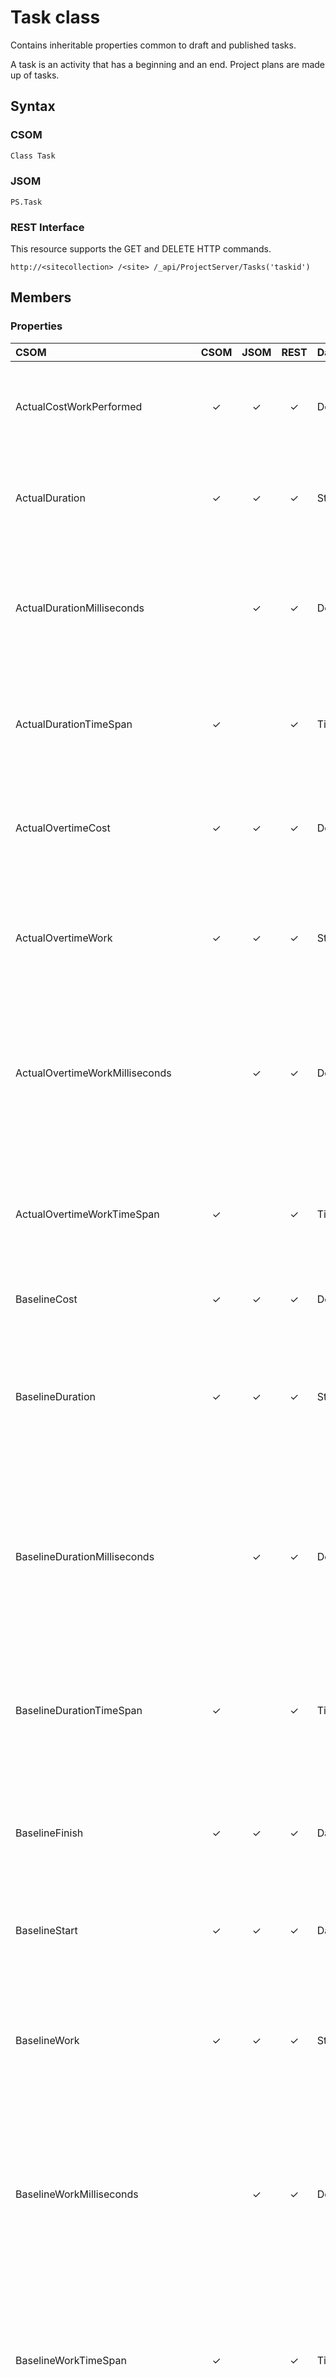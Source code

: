 
# Task class
Contains inheritable properties common to draft and published tasks.

A task is an activity that has a beginning and an end. Project plans are made up of tasks.

## Syntax

### CSOM

```C#
Class Task
```

### JSOM

```
PS.Task
```

### REST Interface

This resource supports the GET and DELETE HTTP commands.

```
http://<sitecollection> /<site> /_api/ProjectServer/Tasks('taskid')
```

## Members

### Properties

|**CSOM**|**CSOM**|**JSOM**|**REST**|**Data Type**|**Description**|
|:-----|:-----:|:-----:|:-----:|:-----|:-----|
|ActualCostWorkPerformed|&#x2713;|&#x2713;|&#x2713;|Decimal value|Gets the costs incurred for work already performed by resources on the task to date.|
|ActualDuration|&#x2713;|&#x2713;|&#x2713;|String|Gets the span of active working time that is required to complete a task.|
|ActualDurationMilliseconds||&#x2713;|&#x2713;|Decimal value|Gets the time interval, expressed in milliseconds, for the span of active working time that is required to complete a task.|
|ActualDurationTimeSpan|&#x2713;||&#x2713;|TimeSpan|Gets the total time interval for the span of active working time that is required to complete a task.|
|ActualOvertimeCost|&#x2713;|&#x2713;|&#x2713;|Decimal value|Gets the costs incurred for overtime work already performed on the task by assigned resources.|
|ActualOvertimeWork|&#x2713;|&#x2713;|&#x2713;|String|Gets the actual amount of overtime work that has already been performed by resources assigned to the task.|
|ActualOvertimeWorkMilliseconds||&#x2713;|&#x2713;|Decimal value|Gets the time interval, expressed in milliseconds, for the actual amount of overtime work already performed by resources assigned to the task.|
|ActualOvertimeWorkTimeSpan|&#x2713;||&#x2713;|TimeSpan|Gets the time interval for the actual amount of overtime work that has already been performed by resources assigned to the task.|
|BaselineCost|&#x2713;|&#x2713;|&#x2713;|Decimal value|Gets the total planned cost for the task.|
|BaselineDuration|&#x2713;|&#x2713;|&#x2713;|String|Gets the original span of time that is planned to complete the task, established at the time of the project baseline. (Inherited from Task.|
|BaselineDurationMilliseconds||&#x2713;|&#x2713;|Decimal value|Gets the time interval, expressed in milliseconds, for the original span of time that is planned to complete the task, established at the time of the project baseline.|
|BaselineDurationTimeSpan|&#x2713;||&#x2713;|TimeSpan|Gets the total time interval for the original span of time that is planned to complete the task, established at the time of the project baseline.|
|BaselineFinish|&#x2713;|&#x2713;|&#x2713;|DateTime|Gets the planned task completion date that was set at the time that the baseline was saved.|
|BaselineStart|&#x2713;|&#x2713;|&#x2713;|DateTime|Gets the planned task start date that was set at the time that the baseline was saved.|
|BaselineWork|&#x2713;|&#x2713;|&#x2713;|String|Gets the total planned person-hours that are scheduled for a task, as established at the time of the project baseline.|
|BaselineWorkMilliseconds||&#x2713;|&#x2713;|Decimal value|Gets the time interval, expressed in milliseconds, for the total planned person-hours that are scheduled for the task, as established at the time of the project baseline.|
|BaselineWorkTimeSpan|&#x2713;||&#x2713;|TimeSpan|Gets the total time interval for the total planned person-hours that are scheduled for the task, as established at the time of the project baseline.|
|BudgetCost|&#x2713;|&#x2713;|&#x2713;|Decimal value|Gets the budget costs for budget cost resources.|
|BudgetedCostWorkPerformed|&#x2713;|&#x2713;|&#x2713;|Decimal value|Gets the budgeted cost of work that has been performed (BCWP) on the task to date.|
|BudgetedCostWorkScheduled|&#x2713;|&#x2713;|&#x2713;|Decimal value|Gets the budgeted cost of work that is scheduled (BCWS) for the task.|
|Contact|&#x2713;|&#x2713;|&#x2713;|String|Gets the name of the individual who is responsible for a task.|
|CostPerformanceIndex|&#x2713;|&#x2713;|&#x2713;|Decimal value|Gets the ratio of the baseline costs of work that has been performed on the task to the actual costs of work that has been performed, calculated up to the project status date or today's date.|
|CostVariance|&#x2713;|&#x2713;|&#x2713;|Decimal value|Gets the difference between the baseline cost and the total cost for the task.|
|CostVarianceAtCompletion|&#x2713;|&#x2713;|&#x2713;|Decimal value|Gets the difference between the baseline cost and the total cost at the completion of the task.|
|CostVariancePercentage|&#x2713;|&#x2713;|&#x2713;|Integer|Gets the ratio of cost variance (CV) to the budgeted cost of work that has been performed on the task (BCWP), expressed as a percentage.|
|Created|&#x2713;|&#x2713;|&#x2713;|DateTime|Gets the date and the time when the task was added to the project.|
|CurrentCostVariance|&#x2713;|&#x2713;|&#x2713;|Decimal value|Gets the difference between the baseline cost and the actual cost of the task to date.|
|CustomFields|&#x2713;|&#x2713;|&#x2713;|CustomFieldCollection|Gets the collection of custom fields for the task.|
|DurationVariance|&#x2713;|&#x2713;|&#x2713;|String|Gets the difference between the baseline duration of the task and the total duration, or current estimated duration, of the task.|
|DurationVarianceMilliseconds||&#x2713;|&#x2713;|Decimal value|Gets the time interval, expressed in milliseconds, of the difference between the baseline duration of the task and the total duration, or current estimated duration, of the task.|
|DurationVarianceTimeSpan|&#x2713;||&#x2713;|TimeSpan|Gets the total time interval for the difference between the baseline duration of the task and the total duration, or current estimated duration, of the task.|
|EarliestFinish|&#x2713;|&#x2713;|&#x2713;|DateTime|Gets the earliest date that the task could possibly finish, based on the early finish dates of predecessor and successor tasks, other constraints, and any leveling delay.|
|EarliestStart|&#x2713;|&#x2713;|&#x2713;|DateTime|Gets the earliest date that the task could possibly begin, based on the early start dates of predecessor and successor tasks and other constraints.|
|EstimateAtCompletion|&#x2713;|&#x2713;|&#x2713;|Decimal value|Gets the estimate at completion (EAC) for the task.|
|FinishSlack|&#x2713;|&#x2713;|&#x2713;|String|Gets the duration between the EarlyFinish date and theLateFinish date.|
|FinishSlackMilliseconds||&#x2713;|&#x2713;|Decimal value|Gets the time interval, expressed in milliseconds, of planned person-hours scheduled for an assignment, at the time of the project baseline.|
|FinishSlackTimeSpan|&#x2713;||&#x2713;|TimeSpan|Gets the total time interval of planned person-hours scheduled for an assignment, at the time of the project baseline.|
|FinishVariance|&#x2713;|&#x2713;|&#x2713;|String|Gets the time that represents the difference between the baseline finish date of the task and the current finish date.|
|FinishVarianceMilliseconds||&#x2713;|&#x2713;|Decimal value|Gets the time interval, expressed in milliseconds, of the variance of the finish date of the task.|
|FinishVarianceTimeSpan|&#x2713;||&#x2713;|TimeSpan|Gets the time interval for the variance of the finish date of the task.|
|FixedCostAccrual|&#x2713;|&#x2713;|&#x2713;|FixedCostAccrual|Gets the cost accrual method for how and when fixed costs are to be charged, or accrued, to the cost of the task.|
|FreeSlack|&#x2713;|&#x2713;|&#x2713;|String|Gets the amount of time that the task can be delayed without delaying successor tasks.|
|FreeSlackMilliseconds||&#x2713;|&#x2713;|Decimal value|Gets the time interval, expressed in milliseconds, of the amount of time that the task can be delayed without delaying successor tasks.|
|FreeSlackTimeSpan|&#x2713;||&#x2713;|TimeSpan|Gets the total time interval for the amount of time that the task can be delayed without delaying successor tasks.|
|Id|&#x2713;|&#x2713;|&#x2713;|Guid|Gets the GUID of the task.|
|IgnoreResourceCalendar|&#x2713;|&#x2713;|&#x2713;|Boolean|Gets a value that indicates whether the resource calendar is ignored when scheduling a task. True indicates the calendar is not used. False indicates that both the resource calendar and task calendar (if defined) are used when scheduling the task.|
|IsCritical|&#x2713;|&#x2713;|&#x2713;|Boolean|Gets a value that indicates whether the timing for the task is critical or whether there can be any slack in the timing.|
|IsEffortDriven|&#x2713;|&#x2713;|&#x2713;|Boolean|Gets a value that indicates whether the scheduling of the task is effort-driven.|
|IsExternalTask|&#x2713;|&#x2713;|&#x2713;|Boolean|Gets a value that indicates whether this is a ghost task from another project created by Project Professional.|
|IsOverAllocated|&#x2713;|&#x2713;|&#x2713;|Boolean|Gets a value that indicates whether the task is overallocated.|
|IsRecurring|&#x2713;|&#x2713;|&#x2713;|Boolean|Gets a value that indicates whether the task is part of a recurring series.|
|IsRecurringSummary|&#x2713;|&#x2713;|&#x2713;|Boolean|Gets a value that indicates whether the task is the parent of a recurring series.|
|IsRolledUp|&#x2713;|&#x2713;|&#x2713;|Boolean|Gets a value that indicates whether information on the subtask Gantt bars is rolled up to the summary task bar.|
|IsSubProject|&#x2713;|&#x2713;|&#x2713;|Boolean|Gets a value that indicates whether the task represents a subproject.|
|IsSubProjectReadOnly|&#x2713;|&#x2713;|&#x2713;|Boolean|Gets a value that indicates whether a subproject for this task is read-only.|
|IsSubProjectScheduledFromFinish|&#x2713;|&#x2713;|&#x2713;|Boolean|Gets a value that indicates whether a subproject for this task is set to schedule from finish.|
|IsSummary|&#x2713;|&#x2713;|&#x2713;|Boolean|Gets a value that indicates whether the task is a summary task.|
|LatestFinish|&#x2713;|&#x2713;|&#x2713;|DateTime|Gets the latest date that the task can finish without delaying the finish of the project.|
|LatestStart|&#x2713;|&#x2713;|&#x2713;|DateTime|Gets the latest date that the task can start without delaying the finish of the project.|
|LevelingDelay|&#x2713;|&#x2713;|&#x2713;|String|Gets the amount of time that leveling can delay the task from its early start.|
|LevelingDelayMilliseconds||&#x2713;|&#x2713;|Decimal value|Gets the time interval, expressed in milliseconds, for the amount of time that leveling can delay the task from its early start.|
|LevelingDelayTimeSpan|&#x2713;||&#x2713;|TimeSpan|Gets the time interval for the amount of time that leveling can delay the task from its early start.|
|Modified|&#x2713;|&#x2713;|&#x2713;|DateTime|Gets the modified date.|
|Notes|&#x2713;|&#x2713;|&#x2713;|String|Gets the notes about the task.|
|OutlinePosition|&#x2713;|&#x2713;|&#x2713;|String|Gets the position of the task in the project outline hierarchy.|
|OvertimeCost|&#x2713;|&#x2713;|&#x2713;|Decimal value|Gets the total overtime cost for the task.|
|OvertimeWork|&#x2713;|&#x2713;|&#x2713;|String|Gets the amount of overtime scheduled to be performed on the task.|
|OvertimeWorkMilliseconds||&#x2713;|&#x2713;|Decimal value|Gets the time interval, expressed in milliseconds, for the amount of overtime scheduled to be performed on the task.|
|OvertimeWorkTimeSpan|&#x2713;||&#x2713;|TimeSpan|Gets the total time interval for the amount of overtime scheduled to be performed on the task.|
|PercentWorkComplete|&#x2713;|&#x2713;|&#x2713;|Integer|Gets the current status of the task, expressed as the percentage of work that has been completed.|
|PreLevelingFinish|&#x2713;|&#x2713;|&#x2713;|DateTime|Gets the finish date of the task as it was before resource leveling was performed.|
|PreLevelingStart|&#x2713;|&#x2713;|&#x2713;|DateTime|Gets the start date of the task as it was before resource leveling was performed.|
|RegularWork|&#x2713;|&#x2713;|&#x2713;|String|Gets the total amount of non-overtime work that is scheduled to be performed on the task.|
|RegularWorkMilliseconds||&#x2713;|&#x2713;|Decimal value|Gets the time interval, expressed in milliseconds, for the total amount of non-overtime work that is scheduled to be performed on the task.|
|RegularWorkTimeSpan|&#x2713;||&#x2713;|TimeSpan|Gets the total time interval for the total amount of non-overtime work that is scheduled to be performed on the task.|
|RemainingCost|&#x2713;|&#x2713;|&#x2713;|Decimal value|Gets the remaining scheduled expense that will be incurred during completion of the remaining scheduled work on the task.|
|RemainingOvertimeCost|&#x2713;|&#x2713;|&#x2713;|Decimal value|Gets the remaining scheduled overtime expense for the task.|
|RemainingOvertimeWork|&#x2713;|&#x2713;|&#x2713;|String|Gets the amount of time, such as person-hours or days, that is required to complete the remaining overtime work for a task.|
|RemainingOvertimeWorkMilliseconds||&#x2713;|&#x2713;|Decimal value|Gets the time interval, expressed in milliseconds, for the amount of time, such as person-hours or days, that is required to complete the remaining overtime work for a task.|
|RemainingOvertimeWorkTimeSpan|&#x2713;||&#x2713;|TimeSpan|Gets the total time interval for the amount of time, such as person-hours or days, that is required to complete the remaining overtime work for a task.|
|RemainingWork|&#x2713;|&#x2713;|&#x2713;|String|Gets the time, such as person-hours or days, that is required to complete the task or set of tasks.|
|RemainingWorkMilliseconds||&#x2713;|&#x2713;|Decimal value|Gets the time interval, expressed in milliseconds, for the time, such as person-hours or days, that is required to complete the task or set of tasks.|
|RemainingWorkTimeSpan|&#x2713;||&#x2713;|TimeSpan|Gets the total time interval for the time, such as person-hours or days, that is required to complete the task or set of tasks.|
|Resume|&#x2713;|&#x2713;|&#x2713;|DateTime|Gets the date that the remaining part of the task is scheduled to resume after progress is entered.|
|ScheduleCostVariance|&#x2713;|&#x2713;|&#x2713;|Decimal value|Gets the difference in cost terms between the current progress and the baseline planned progress for a resource on the task.|
|SchedulePerformanceIndex|&#x2713;|&#x2713;|&#x2713;|Decimal value|Gets the ratio of the budgeted cost of work performed to the budgeted cost of work scheduled.|
|ScheduleVariancePercentage|&#x2713;|&#x2713;|&#x2713;|Integer|Gets the ratio of schedule variance (SV) to budgeted cost of work scheduled (BCWS), expressed as a percentage.|
|ScheduledDuration|&#x2713;|&#x2713;|&#x2713;|String|Gets the total span of active working time for the task as entered or as calculated based on the start date, the finish date, calendars, and other scheduling factors.|
|ScheduledDurationMilliseconds||&#x2713;|&#x2713;|Decimal value|Gets the time interval, expressed in milliseconds, for the total span of active working time for the task as entered or as calculated based on the start date, the finish date, calendars, and other scheduling factors.|
|ScheduledDurationTimeSpan|&#x2713;||&#x2713;|TimeSpan|Gets the time interval for the total span of active working time for the task as entered or as calculated based on the start date, the finish date, calendars, and other scheduling factors.|
|ScheduledFinish|&#x2713;|&#x2713;|&#x2713;|DateTime|Gets the date when work on the task is scheduled to be complete as it was calculated based on the start date, the duration, dependencies, calendars, and other scheduling factors.|
|ScheduledStart|&#x2713;|&#x2713;|&#x2713;|DateTime|Gets the date when work on the task is scheduled to begin as it was calculated based on dependencies, constraints, calendars, and other scheduling factors.|
|StartSlack|&#x2713;|&#x2713;|&#x2713;|String|Gets the duration between the EarlyStart date and theLateStart date.|
|StartSlackMilliseconds||&#x2713;|&#x2713;|Decimal value|Gets the time interval, expressed in milliseconds, for the duration between the EarlyStart date and theLateStart date.|
|StartSlackTimeSpan|&#x2713;||&#x2713;|TimeSpan|Gets the time interval for the duration between the EarlyStart date and theLateStart date.|
|StartVariance|&#x2713;|&#x2713;|&#x2713;|String|Gets the time that represents the difference between a baseline start date of the task and its currently scheduled start date.|
|StartVarianceMilliseconds||&#x2713;|&#x2713;|Decimal value|Gets the time interval, expressed in milliseconds, for the variance of the task start date.|
|StartVarianceTimeSpan|&#x2713;||&#x2713;|TimeSpan|Gets the time interval for the variance of the task start date.|
|Stop|&#x2713;|&#x2713;|&#x2713;|DateTime|Gets the date that represents the end of the actual portion of the task.|
|SubProject|&#x2713;|&#x2713;|&#x2713;|PublishedProject|Gets a project that has been inserted into the master project.|
|TaskType|&#x2713;|&#x2713;|&#x2713;|TaskType|Gets the task type.|
|ToCompletePerformanceIndex|&#x2713;|&#x2713;|&#x2713;|Decimal value|Gets the To Complete Performance Index for the task.|
|TotalSlack|&#x2713;|&#x2713;|&#x2713;|String|Gets the time that the task's finish date can be delayed without delaying the project's finish date.|
|TotalSlackMilliseconds||&#x2713;|&#x2713;|Decimal value|Gets the time interval, expressed in milliseconds, for the amount of time that the task finish date can be delayed without delaying the project's finish date.|
|TotalSlackTimeSpan|&#x2713;||&#x2713;|TimeSpan|Gets the total time interval for the amount of time that the task finish date can be delayed without delaying the project's finish date.|
|WorkBreakdownStructure|&#x2713;|&#x2713;|&#x2713;|String|Gets a code that identifies a location in a hierarchical structure that is used to organize tasks for reporting schedules and tracking costs.|
|WorkVariance|&#x2713;|&#x2713;|&#x2713;|String|Gets the difference between baseline work and currently scheduled work on a task, expressed as, for example, the number of person-hours or days.|
|WorkVarianceMilliseconds||&#x2713;|&#x2713;|Decimal value|Gets the time interval, expressed in milliseconds, for the difference between baseline work and currently scheduled work on the task.|
|WorkVarianceTimeSpan|&#x2713;||&#x2713;|TimeSpan|Gets the total time interval for the difference between baseline work and currently scheduled work on the task.|


### Methods

The  **Task** object has no methods.

## See Also

[DraftTask class](DraftTask.md) <br />
[PublishedTask class](PublishedTask.md)


